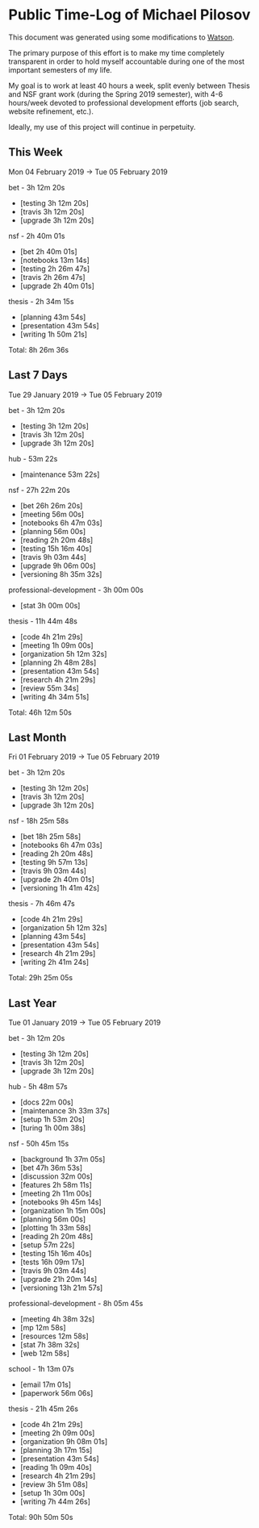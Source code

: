 # Public Time-Log of Michael Pilosov

This document was generated using some modifications to [Watson](https://github.com/TailorDev/Watson).

The primary purpose of this effort is to make my time completely transparent in order to hold myself accountable during one of the most important semesters of my life.

My goal is to work at least 40 hours a week, split evenly between Thesis and NSF grant work (during the Spring 2019 semester), with 4-6 hours/week devoted to professional development efforts (job search, website refinement, etc.). 

Ideally, my use of this project will continue in perpetuity.

## This Week
Mon 04 February 2019 -> Tue 05 February 2019

bet - 3h 12m 20s
- [testing  3h 12m 20s]  
- [travis  3h 12m 20s]  
- [upgrade  3h 12m 20s]  

nsf - 2h 40m 01s
- [bet  2h 40m 01s]  
- [notebooks     13m 14s]  
- [testing  2h 26m 47s]  
- [travis  2h 26m 47s]  
- [upgrade  2h 40m 01s]  

thesis - 2h 34m 15s
- [planning     43m 54s]  
- [presentation     43m 54s]  
- [writing  1h 50m 21s]  

Total: 8h 26m 36s
## Last 7 Days
Tue 29 January 2019 -> Tue 05 February 2019

bet - 3h 12m 20s
- [testing  3h 12m 20s]  
- [travis  3h 12m 20s]  
- [upgrade  3h 12m 20s]  

hub - 53m 22s
- [maintenance     53m 22s]  

nsf - 27h 22m 20s
- [bet 26h 26m 20s]  
- [meeting     56m 00s]  
- [notebooks  6h 47m 03s]  
- [planning     56m 00s]  
- [reading  2h 20m 48s]  
- [testing 15h 16m 40s]  
- [travis  9h 03m 44s]  
- [upgrade  9h 06m 00s]  
- [versioning  8h 35m 32s]  

professional-development - 3h 00m 00s
- [stat  3h 00m 00s]  

thesis - 11h 44m 48s
- [code  4h 21m 29s]  
- [meeting  1h 09m 00s]  
- [organization  5h 12m 32s]  
- [planning  2h 48m 28s]  
- [presentation     43m 54s]  
- [research  4h 21m 29s]  
- [review     55m 34s]  
- [writing  4h 34m 51s]  

Total: 46h 12m 50s
## Last Month
Fri 01 February 2019 -> Tue 05 February 2019

bet - 3h 12m 20s
- [testing  3h 12m 20s]  
- [travis  3h 12m 20s]  
- [upgrade  3h 12m 20s]  

nsf - 18h 25m 58s
- [bet 18h 25m 58s]  
- [notebooks  6h 47m 03s]  
- [reading  2h 20m 48s]  
- [testing  9h 57m 13s]  
- [travis  9h 03m 44s]  
- [upgrade  2h 40m 01s]  
- [versioning  1h 41m 42s]  

thesis - 7h 46m 47s
- [code  4h 21m 29s]  
- [organization  5h 12m 32s]  
- [planning     43m 54s]  
- [presentation     43m 54s]  
- [research  4h 21m 29s]  
- [writing  2h 41m 24s]  

Total: 29h 25m 05s
## Last Year
Tue 01 January 2019 -> Tue 05 February 2019

bet - 3h 12m 20s
- [testing  3h 12m 20s]  
- [travis  3h 12m 20s]  
- [upgrade  3h 12m 20s]  

hub - 5h 48m 57s
- [docs     22m 00s]  
- [maintenance  3h 33m 37s]  
- [setup  1h 53m 20s]  
- [turing  1h 00m 38s]  

nsf - 50h 45m 15s
- [background  1h 37m 05s]  
- [bet 47h 36m 53s]  
- [discussion     32m 00s]  
- [features  2h 58m 11s]  
- [meeting  2h 11m 00s]  
- [notebooks  9h 45m 14s]  
- [organization  1h 15m 00s]  
- [planning     56m 00s]  
- [plotting  1h 33m 58s]  
- [reading  2h 20m 48s]  
- [setup     57m 22s]  
- [testing 15h 16m 40s]  
- [tests 16h 09m 17s]  
- [travis  9h 03m 44s]  
- [upgrade 21h 20m 14s]  
- [versioning 13h 21m 57s]  

professional-development - 8h 05m 45s
- [meeting  4h 38m 32s]  
- [mp     12m 58s]  
- [resources     12m 58s]  
- [stat  7h 38m 32s]  
- [web     12m 58s]  

school - 1h 13m 07s
- [email     17m 01s]  
- [paperwork     56m 06s]  

thesis - 21h 45m 26s
- [code  4h 21m 29s]  
- [meeting  2h 09m 00s]  
- [organization  9h 08m 01s]  
- [planning  3h 17m 15s]  
- [presentation     43m 54s]  
- [reading  1h 09m 40s]  
- [research  4h 21m 29s]  
- [review  3h 51m 08s]  
- [setup  1h 30m 00s]  
- [writing  7h 44m 26s]  

Total: 90h 50m 50s
